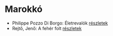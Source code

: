 # Marokkó

- Philippe Pozzo Di Borgo: Életrevalók [részletek](_details/%7Bopf.creator%7D.md#id_1267)
- Rejtő, Jenő: A fehér folt [részletek](_details/%7Bopf.creator%7D.md#id_123)